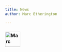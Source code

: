 ```yaml
---
title: News
author: Marc Etherington

---
```


[<h3><img src="https://about.twitter.com/content/dam/about-twitter/x/brand-toolkit/logo-black.png.twimg.1920.png" alt="Marc" width="50" height="auto" style="float:left"></h3>](https://twitter.com/m_k_etherington)

<br>


